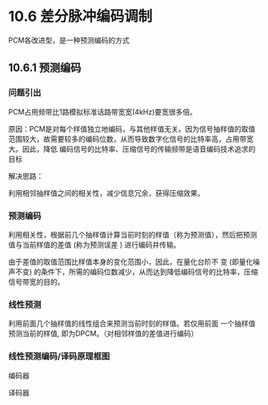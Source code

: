 # 10.6 差分脉冲编码调制

PCM各改进型，是一种预测编码的方式

## 10.6.1 预测编码

### 问题引出

PCM占用频带比1路模拟标准话路带宽宽(4kHz)要宽很多倍。

原因：PCM是对每个样值独立地编码，与其他样值无关。因为信号抽样值的取值范围较大，故需要较多的编码位数，从而导致数字化信号的比特率高，占用带宽大。因此，降低 编码信号的比特率、压缩信号的传输频带是语音编码技术追求的目标

解决思路：

利用相邻抽样值之间的相关性，减少信息冗余，获得压缩效果。

### 预测编码

利用相关性，根据前几个抽样值计算当前时刻的样值（称为预测值），然后把预测值与当前样值的差值 (称为预测误差 ) 进行编码并传输。

由于差值的取值范围比样值本身的变化范围小，因此，在量化台阶不 变 (即量化噪声不变) 的条件下，所需的编码位数减少，从而达到降低编码信号的比特率，压缩信号带宽的目的。

### 线性预测

利用前面几个抽样值的线性组合来预测当前时刻的样值。若仅用前面 一个抽样值预测当前的样值, 即为DPCM。（对相邻样值的差值进行编码）

### 线性预测编码/译码原理框图

编码器

译码器

